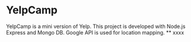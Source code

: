 # YelpCamp
YelpCamp is a mini version of Yelp. This project is developed with Node.js Express and Mongo DB. Google API is used for location mapping. 
**
xxxx
